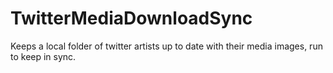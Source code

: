 # TwitterMediaDownloadSync
Keeps a local folder of twitter artists up to date with their media images, run to keep in sync.
